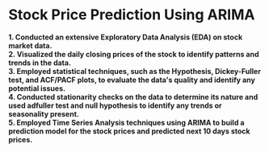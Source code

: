 # Stock Price Prediction Using ARIMA 
**1. Conducted an extensive Exploratory Data Analysis (EDA) on stock market data.   
2. Visualized the daily closing prices of the stock to identify patterns and trends in the data.   
3. Employed statistical techniques, such as the Hypothesis, Dickey-Fuller test, and ACF/PACF plots, to evaluate the data's quality and identify any potential issues.   
4. Conducted stationarity checks on the data to determine its nature and used adfuller test and null hypothesis to identify any trends or seasonality present.   
5. Employed Time Series Analysis techniques using ARIMA to build a prediction model for the stock prices and predicted next 10 days stock prices.**